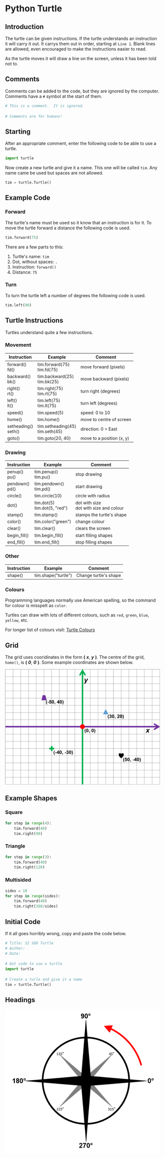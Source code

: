 # Python Turtle

## Introduction

The turtle can be given instructions.  If the turtle understands an instruction it will carry it out.  It carrys them out in order, starting at `Line 1`.  Blank lines are allowed, even encouraged to make the instructions easier to read.

As the turtle moves it will draw a line on the screen, unless it has been told not to.

## Comments

Comments can be added to the code, but they are ignored by the computer. 
 Comments have a `#` symbol at the start of them.

``` python
# This is a comment.  It is ignored.

# Comments are for humans!
```

## Starting

After an appropriate comment, enter the following code to be able to use a turtle.

``` python
import turtle
```

Now create a new turtle and give it a name.  This one will be called `tim`.  Any name came be used but spaces are not allowed.

``` python
tim = turtle.Turtle()
```

## Example Code

### Forward

The turtle's name must be used so it know that an instruction is for it.  To move the turtle forward a distance the following code is used.

``` python
tim.forward(75)
```

There are a few parts to this:

1. Turtle's name: `tim`
2. Dot, without spaces: `.` 
3. Instruction: `forward()`
4. Distance: `75`

### Turn

To turn the turtle left a number of degrees the following code is used.

``` python
tim.left(90)
```

## Turtle Instructions

Turtles understand quite a few instructions.

### Movement

| Instruction            | Example                            | Comment |
| -----------            | -------                            | ------- |
| forward()<br>fd()      | tim.forward(75)<br>tim.fd(75)      | move forward (pixels) |
| backward()<br>bk()     | tim.backward(25)<br>tim.bk(25)     | move backward (pixels) |
| right()<br>rt()        | tim.right(75)<br>tim.rt(75)        | turn right (degrees) |
| left()<br>lt()         | tim.left(75)<br>tim.lt(75)         | turn left (degrees) |
| speed()                | tim.speed(5)                       | speed: 0 to 10 |
| home()                 | tim.home()                         | move to centre of screen |
| setheading()<br>seth() | tim.setheading(45)<br>tim.seth(45) | direction: 0 = East |
| goto()                 | tim.goto(20, 40)                   | move to a position (x, y) |

### Drawing

| Instruction       | Example                         | Comment |
| -----------       | -------                         | ------- |
| penup()<br>pu()   | tim.penup()<br>tim.pu()         | stop drawing |
| pendown()<br>pd() | tim.pendown()<br>tim.pd()       | start drawing |
| circle()          | tim.circle(10)                  | circle with radius |
| dot()             | tim.dot(5)<br>tim.dot(5, "red") | dot with size<br>dot with size and colour |
| stamp()           | tim.stamp()                     | stamps the turtle's shape |
| color()           | tim.color("green")              | change colour |
| clear()           | tim.clear()                     | clears the screen |
| begin_fill()      | tim.begin_fill()                | start filling shapes |
| end_fill()        | tim.end_fill()                  | stop filling shapes |

### Other

| Instruction | Example             | Comment |
| ----------- | -------             | ------- |
| shape()     | tim.shape("turtle") | Change turtle's shape |

### Colours

Programming languages normally use American spelling, so the command for colour is misspelt as `color`.

Turtles can draw with lots of different colours, such as `red`, `green`, `blue`, `yellow`, etc.

For longer list of colours visit: [Turtle Colours](https://cs111.wellesley.edu/reference/colors "Turtle colors")

## Grid

The grid uses cooridinates in the form __(__ ___x___, ___y___ __)__.
The centre of the grid, `home()`, is __(__ ___0___, ___0___ __)__.
Some example coordinates are shown below.

![Python Turtle Grid](assets/Grid.png "Python Turtle Grid")

## Example Shapes

### Square

``` python
for step in range(4):
    tim.forward(40)
    tim.right(90)
```

### Triangle

``` python
for step in range(3):
    tim.forward(40)
    tim.right(120)
```

### Multisided
``` python
sides = 10
for step in range(sides):
    tim.forward(40)
    tim.right(360/sides)
```

## Initial Code

If it all goes horribly wrong, copy and paste the code below.

``` python
# Title: S2 SDD Turtle
# Author: 
# Date: 

# Get code to use a turtle
import turtle

# Create a turle and give it a name
tim = turtle.Turtle()
```


## Headings

![Turtle Headings](assets/Headings.png "Headings")
